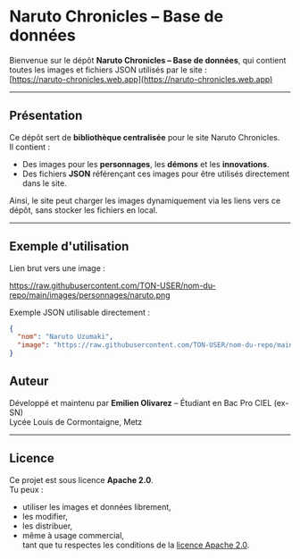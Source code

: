 # Naruto Chronicles – Base de données

Bienvenue sur le dépôt **Naruto Chronicles – Base de données**, qui contient toutes les images et fichiers JSON utilisés par le site :  
[https://naruto-chronicles.web.app](https://naruto-chronicles.web.app)

---

## Présentation

Ce dépôt sert de **bibliothèque centralisée** pour le site Naruto Chronicles.  
Il contient :  

- Des images pour les **personnages**, les **démons** et les **innovations**.  
- Des fichiers **JSON** référençant ces images pour être utilisés directement dans le site.

Ainsi, le site peut charger les images dynamiquement via les liens vers ce dépôt, sans stocker les fichiers en local.

---

## Exemple d'utilisation

Lien brut vers une image :  

https://raw.githubusercontent.com/TON-USER/nom-du-repo/main/images/personnages/naruto.png

Exemple JSON utilisable directement :  

```json
{
  "nom": "Naruto Uzumaki",
  "image": "https://raw.githubusercontent.com/TON-USER/nom-du-repo/main/images/personnages/naruto.png",
}
```

## Auteur

Développé et maintenu par **Emilien Olivarez** – Étudiant en Bac Pro CIEL (ex-SN)  
Lycée Louis de Cormontaigne, Metz

---

## Licence

Ce projet est sous licence **Apache 2.0**.  
Tu peux :  
- utiliser les images et données librement,  
- les modifier,  
- les distribuer,  
- même à usage commercial,  
tant que tu respectes les conditions de la [licence Apache 2.0](https://www.apache.org/licenses/LICENSE-2.0).


